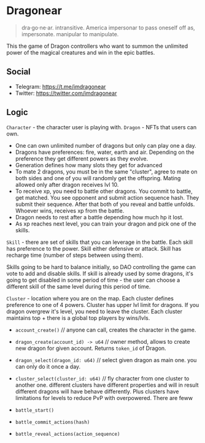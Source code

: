 # Dragonear

> dra·go·ne·ar. intransitive. America impersonar to pass oneself off as, impersonate. manipular to manipulate.

This the game of Dragon controllers who want to summon the unlimited power of the magical creatures and win in the epic battles.

## Social

- Telegram: https://t.me/imdragonear
- Twitter: https://twitter.com/imdragonear

## Logic

`Character` - the character user is playing with.
`Dragon` - NFTs that users can own. 
  - One can own unlimited number of dragons but only can play one a day.
  - Dragons have preferences: fire, water, earth and air. Depending on the preference they get different powers as they evolve.
  - Generation defines how many slots they get for advanced
  - To mate 2 dragons, you must be in the same "cluster", agree to mate on both sides and one of you will randomly get the offspring. Mating allowed only after dragon receives lvl 10.
  - To receive xp, you need to battle other dragons. You commit to battle, get matched. You see opponent and submit action sequence hash. They submit their sequence. After that both of you reveal and battle unfolds. Whoever wins, receives xp from the battle. 
  - Dragon needs to rest after a battle depending how much hp it lost.
  - As xp reaches next level, you can train your dragon and pick one of the skills.

`Skill` - there are set of skills that you can leverage in the battle. Each skill has preference to the power. Skill either defensive or attack. Skill has recharge time (number of steps between using them).

Skills going to be hard to balance initially, so DAO controlling the game can vote to add and disable skills. If skill is already used by some dragons, it's going to get disabled in some period of time - the user can choose a different skill of the same level during this period of time.

`Cluster` - location where you are on the map. Each cluster defines preference to one of 4 powers. Cluster has upper lvl limit for dragons. If you dragon overgrew it's level, you need to leave the cluster. Each cluster maintains top + there is a global top players by wins/lvls.

- `account_create()` // anyone can call, creates the character in the game.

- `dragon_create(account_id) -> u64` // owner method, allows to create new dragon for given account. Returns `token_id` of Dragon.
- `dragon_select(dragon_id: u64)` // select given dragon as main one. you can only do it once a day.

- `cluster_select(cluster_id: u64)` // fly character from one cluster to another one. different clusters have different properties and will in result different dragons will have behave differently. Plus clusters have limitations for levels to reduce PvP with overpowered. There are feww

- `battle_start()`
- `battle_commit_actions(hash)`
- `battle_reveal_actions(action_sequence)`
